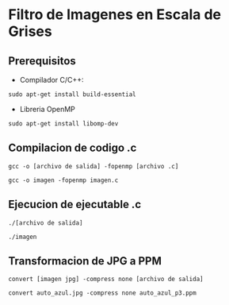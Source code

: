 # Filtro de Imagenes en Escala de Grises

## Prerequisitos

- Compilador C/C++: 
```
sudo apt-get install build-essential  
```
- Libreria OpenMP
```
sudo apt-get install libomp-dev 
```

## Compilacion de codigo .c
`gcc -o [archivo de salida] -fopenmp [archivo .c]`

```
gcc -o imagen -fopenmp imagen.c    
```

## Ejecucion de ejecutable .c

`./[archivo de salida]`

```
./imagen
```

## Transformacion de JPG a PPM
`convert [imagen jpg] -compress none [archivo de salida]`
```
convert auto_azul.jpg -compress none auto_azul_p3.ppm 
```
